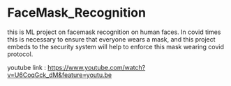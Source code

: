 # FaceMask_Recognition

this is ML project on facemask recognition on human faces. In covid times this is necessary to ensure that everyone wears a mask, and this project embeds to the security system will help to enforce this mask wearing covid protocol.

youtube link : https://www.youtube.com/watch?v=U6CoqGck_dM&feature=youtu.be

